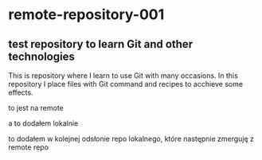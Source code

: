 
# remote-repository-001
<h2>test repository to learn Git and other technologies</h2>
<p>
  This is repository where I learn to use Git with many occasions.
  In this repository I place files with Git command and recipes to
  acchieve some effects.
</p>
<p>
  to jest na remote
</p>

a to dodałem lokalnie

to dodałem w kolejnej odsłonie repo lokalnego, które następnie zmerguję z remote repo
